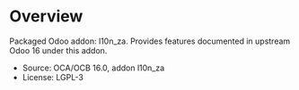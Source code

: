 # Overview

Packaged Odoo addon: l10n_za. Provides features documented in upstream Odoo 16 under this addon.

- Source: OCA/OCB 16.0, addon l10n_za
- License: LGPL-3
